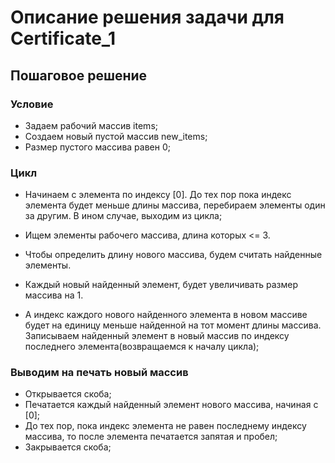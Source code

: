 # Описание решения задачи для Certificate_1
## Пошаговое решение
### Условие
*  Задаем рабочий массив items;
*  Создаем новый пустой массив new_items;
*  Размер пустого массива равен 0;
### Цикл

*  Начинаем с элемента по индексу [0]. До тех пор пока индекс элемента будет меньше длины массива, перебираем элементы один за другим. В ином случае, выходим из цикла;

* Ищем элементы рабочего массива, длина которых <= 3. 

* Чтобы определить длину нового массива, будем считать найденные элементы. 

* Каждый новый найденный элемент, будет увеличивать размер массива на 1.

* А индекс каждого нового найденного элемента в новом массиве будет на единицу меньше найденной на тот момент длины массива. Записываем найденный элемент в новый массив по индексу последнего элемента(возвращаемся к началу цикла);

### Выводим на печать новый массив
*  Открывается скоба;
*  Печатается каждый найденный элемент нового массива, начиная с [0];
*  До тех пор, пока индекс элемента не равен последнему индексу массива, то после элемента печатается запятая и пробел;
*  Закрывается скоба;






